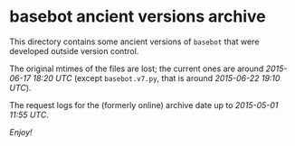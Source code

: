 # basebot ancient versions archive

This directory contains some ancient versions of `basebot` that were
developed outside version control.

The original mtimes of the files are lost; the current ones are around
*2015-06-17 18:20 UTC* (except `basebot.v7.py`, that is around *2015-06-22
19:10 UTC*).

The request logs for the (formerly online) archive date up to *2015-05-01
11:55 UTC*.

*Enjoy!*
